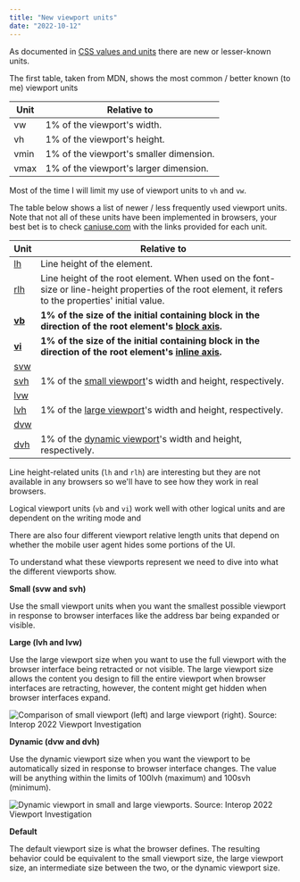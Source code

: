 ```yaml
---
title: "New viewport units"
date: "2022-10-12"
---
```


As documented in [CSS values and units](https://developer.mozilla.org/en-US/docs/Learn/CSS/Building_blocks/Values_and_units) there are new or lesser-known units.

The first table, taken from MDN, shows the most common / better known (to me) viewport units

| Unit | Relative to |
| --- | --- |
| vw | 1% of the viewport's width. |
| vh | 1% of the viewport's height. |
| vmin | 1% of the viewport's smaller dimension. |
| vmax | 1% of the viewport's larger dimension. |

Most of the time I will limit my use of viewport units to `vh` and `vw`.

The table below shows a list of newer / less frequently used viewport units. Note that not all of these units have been implemented in browsers, your best bet is to check [caniuse.com](https://caniuse.com/) with the links provided for each unit.

| Unit | Relative to |
| --- | --- |
| [lh](https://caniuse.com/mdn-css_types_length_lh) | Line height of the element. |
| [rlh](https://caniuse.com/mdn-css_types_length_rlh) | Line height of the root element. When used on the font-size or line-height properties of the root element, it refers to the properties' initial value. |
| **[vb](https://caniuse.com/mdn-css_types_length_vb)** | **1% of the size of the initial containing block in the direction of the root element's [block axis](https://developer.mozilla.org/en-US/docs/Web/CSS/CSS_Logical_Properties#block_vs._inline).** |
| **[vi](https://caniuse.com/mdn-css_types_length_vi)** | **1% of the size of the initial containing block in the direction of the root element's [inline axis](https://developer.mozilla.org/en-US/docs/Web/CSS/CSS_Logical_Properties#block_vs._inline).** |
| [svw](https://caniuse.com/mdn-css_types_length_viewport_percentage_units_small)
[svh](https://caniuse.com/mdn-css_types_length_viewport_percentage_units_small) | 1% of the [small viewport](https://developer.mozilla.org/en-US/docs/Web/CSS/length#relative_length_units_based_on_viewport)'s width and height, respectively. |
| [lvw](https://caniuse.com/mdn-css_types_length_viewport_percentage_units_large)
[lvh](https://caniuse.com/mdn-css_types_length_viewport_percentage_units_large) | 1% of the [large viewport](https://developer.mozilla.org/en-US/docs/Web/CSS/length#relative_length_units_based_on_viewport)'s width and height, respectively. |
| [dvw](https://caniuse.com/mdn-css_types_length_viewport_percentage_units_large)
[dvh](https://caniuse.com/mdn-css_types_length_viewport_percentage_units_large) | 1% of the [dynamic viewport](https://developer.mozilla.org/en-US/docs/Web/CSS/length#relative_length_units_based_on_viewport)'s width and height, respectively. |

Line height-related units (`lh` and `rlh`) are interesting but they are not available in any browsers so we'll have to see how they work in real browsers.

Logical viewport units (`vb` and `vi`) work well with other logical units and are dependent on the writing mode and

There are also four different viewport relative length units that depend on whether the mobile user agent hides some portions of the UI.

To understand what these viewports represent we need to dive into what the different viewports show.

**Small (svw and svh)**

Use the small viewport units when you want the smallest possible viewport in response to browser interfaces like the address bar being expanded or visible.

**Large (lvh and lvw)**

Use the large viewport size when you want to use the full viewport with the browser interface being retracted or not visible. The large viewport size allows the content you design to fill the entire viewport when browser interfaces are retracting, however, the content might get hidden when browser interfaces expand.

![Comparison of small viewport (left) and large viewport (right). Source: [Interop 2022 Viewport Investigation](https://github.com/web-platform-tests/interop-2022-viewport#readme)](https://res.cloudinary.com/dfh6ihzvj/image/upload/c_scale,w_500/f_auto,q_auto/viewport-units-mobile-naming-things)

**Dynamic (dvw and dvh)**

Use the dynamic viewport size when you want the viewport to be automatically sized in response to browser interface changes. The value will be anything within the limits of 100lvh (maximum) and 100svh (minimum).

![Dynamic viewport in small and large viewports. Source: [Interop 2022 Viewport Investigation](https://github.com/web-platform-tests/interop-2022-viewport#readme)](https://res.cloudinary.com/dfh6ihzvj/image/upload/c_scale,w_500/f_auto,q_auto/viewport-units-mobile-dvh-mobilesafari)

**Default**

The default viewport size is what the browser defines. The resulting behavior could be equivalent to the small viewport size, the large viewport size, an intermediate size between the two, or the dynamic viewport size.
